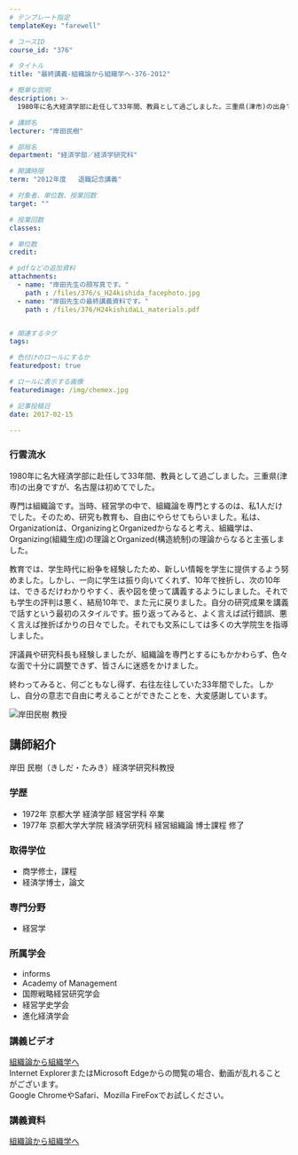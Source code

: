 ```yaml
---
# テンプレート指定
templateKey: "farewell"

# コースID
course_id: "376"

# タイトル
title: "最終講義-組織論から組織学へ-376-2012"

# 簡単な説明
description: >-
  1980年に名大経済学部に赴任して33年間、教員として過ごしました。三重県(津市)の出身ですが、名古屋は初めてでした。専門は組織論です。当時、経営学の中で、組織論を専門とするのは、私1人だけで...

# 講師名
lecturer: "岸田民樹"

# 部局名
department: "経済学部／経済学研究科"

# 開講時限
term: "2012年度	退職記念講義"

# 対象者、単位数、授業回数
target: ""

# 授業回数
classes: 

# 単位数
credit: 

# pdfなどの追加資料
attachments: 
  - name: "岸田先生の顔写真です。" 
    path : /files/376/s_H24kishida_facephoto.jpg
  - name: "岸田先生の最終講義資料です。" 
    path : /files/376/H24kishidaLL_materials.pdf


# 関連するタグ
tags:

# 色付けのロールにするか
featuredpost: true

# ロールに表示する画像
featuredimage: /img/chemex.jpg

# 記事投稿日
date: 2017-02-15

---
```

### 行雲流水 

1980年に名大経済学部に赴任して33年間、教員として過ごしました。三重県(津市)の出身ですが、名古屋は初めてでした。

専門は組織論です。当時、経営学の中で、組織論を専門とするのは、私1人だけでした。そのため、研究も教育も、自由にやらせてもらいました。私は、Organizationは、OrganizingとOrganizedからなると考え、組織学は、 Organizing(組織生成)の理論とOrganized(構造統制)の理論からなると主張しました。

教育では、学生時代に紛争を経験したため、新しい情報を学生に提供するよう努めました。しかし、一向に学生は振り向いてくれず、10年で挫折し、次の10年は、できるだけわかりやすく、表や図を使って講義するようにしました。それでも学生の評判は悪く、結局10年で、また元に戻りました。自分の研究成果を講義で話すという最初のスタイルです。振り返ってみると、よく言えば試行錯誤、悪く言えば挫折ばかりの日々でした。それでも文系にしては多くの大学院生を指導しました。

評議員や研究科長も経験しましたが、組織論を専門とするにもかかわらず、色々な面で十分に調整できず、皆さんに迷惑をかけました。

終わってみると、何ごともなし得ず、右往左往していた33年間でした。しかし、自分の意志で自由に考えることができたことを、大変感謝しています。

![岸田民樹 教授](/files/376/s_H24kishida_facephoto.jpg) 
## 講師紹介

岸田 民樹（きしだ・たみき）経済学研究科教授 

### 学歴

  * 1972年 京都大学 経済学部 経営学科 卒業
  * 1977年 京都大学大学院 経済学研究科 経営組織論 博士課程 修了

### 取得学位

  * 商学修士，課程
  * 経済学博士，論文

### 専門分野

  * 経営学

### 所属学会

  * informs
  * Academy of Management
  * 国際戦略経営研究学会
  * 経営学史学会
  * 進化経済学会
### 講義ビデオ

[組織論から組織学へ](http://nuvideo.media.nagoya-u.ac.jp/embed/6dbeef9a4f22e2b66ed35495b8043209f18fa905)  
Internet ExplorerまたはMicrosoft Edgeからの閲覧の場合、動画が乱れることがございます。  
Google ChromeやSafari、Mozilla FireFoxでお試しください。 

### 講義資料


[組織論から組織学へ](/files/376/H24kishidaLL_materials.pdf) 
